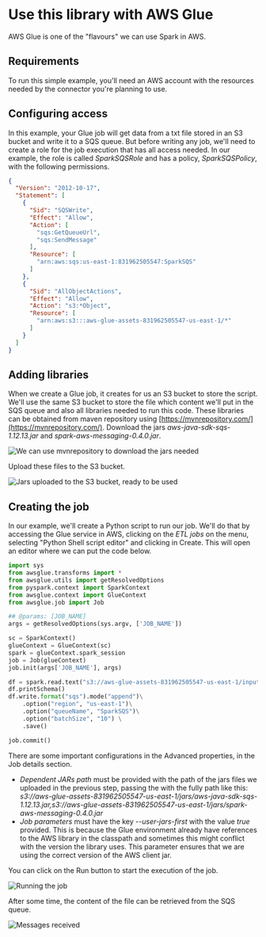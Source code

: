 # Use this library with AWS Glue

AWS Glue is one of the "flavours" we can use Spark in AWS.

## Requirements

To run this simple example, you'll need an AWS account with the resources needed by the connector you're planning to use.

## Configuring access

In this example, your Glue job will get data from a txt file stored in an S3 bucket and write it to a SQS queue.
But before writing any job, we'll need to create a role for the job execution that has all access needed. In our example, the role is called *SparkSQSRole* and has a policy, *SparkSQSPolicy*, with the following permissions.

```json
{
  "Version": "2012-10-17",
  "Statement": [
    {
      "Sid": "SQSWrite",
      "Effect": "Allow",
      "Action": [
        "sqs:GetQueueUrl",
        "sqs:SendMessage"
      ],
      "Resource": [
        "arn:aws:sqs:us-east-1:831962505547:SparkSQS"
      ]
    },
    {
      "Sid": "AllObjectActions",
      "Effect": "Allow",
      "Action": "s3:*Object",
      "Resource": [
        "arn:aws:s3:::aws-glue-assets-831962505547-us-east-1/*"
      ]
    }
  ]
}
```
## Adding libraries

When we create a Glue job, it creates for us an S3 bucket to store the script. We'll use the same S3 bucket to store the file which content we'll put in the SQS queue and also all libraries needed to run this code.
These libraries can be obtained from maven repository using [https://mvnrepository.com/](https://mvnrepository.com/). Download the jars *aws-java-sdk-sqs-1.12.13.jar* and *spark-aws-messaging-0.4.0.jar*.

![We can use mvnrepository to download the jars needed](/doc/assets/glue-download-jar.png)

Upload these files to the S3 bucket.

![Jars uploaded to the S3 bucket, ready to be used](/doc/assets/glue-jars.png)

## Creating the job

In our example, we'll create a Python script to run our job. We'll do that by accessing the Glue service in AWS, clicking on the *ETL jobs* on the menu, selecting "Python Shell script editor" and clicking in Create. This will open an editor where we can put the code below.

```python
import sys
from awsglue.transforms import *
from awsglue.utils import getResolvedOptions
from pyspark.context import SparkContext
from awsglue.context import GlueContext
from awsglue.job import Job

## @params: [JOB_NAME]
args = getResolvedOptions(sys.argv, ['JOB_NAME'])

sc = SparkContext()
glueContext = GlueContext(sc)
spark = glueContext.spark_session
job = Job(glueContext)
job.init(args['JOB_NAME'], args)

df = spark.read.text("s3://aws-glue-assets-831962505547-us-east-1/input/Poema-de-Sete-Faces.txt")
df.printSchema()
df.write.format("sqs").mode("append")\
    .option("region", "us-east-1")\
    .option("queueName", "SparkSQS")\
    .option("batchSize", "10") \
    .save()

job.commit()
```

There are some important configurations in the Advanced properties, in the Job details section.
- *Dependent JARs path* must be provided with the path of the jars files we uploaded in the previous step, passing the with the fully path like this: *s3://aws-glue-assets-831962505547-us-east-1/jars/aws-java-sdk-sqs-1.12.13.jar,s3://aws-glue-assets-831962505547-us-east-1/jars/spark-aws-messaging-0.4.0.jar*
- *Job parameters* must have the key *--user-jars-first* with the value *true* provided. This is because the Glue environment already have references to the AWS library in the classpath and sometimes this might conflict with the version the library uses. This parameter ensures that we are using the correct version of the AWS client jar.

You can click on the Run button to start the execution of the job.

![Running the job](/doc/assets/glue-runs.png)

After some time, the content of the file can be retrieved from the SQS queue.

![Messages received](/doc/assets/glue-messages-received.png)